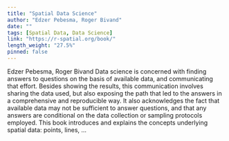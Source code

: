 ```yaml
---
title: "Spatial Data Science"
author: "Edzer Pebesma, Roger Bivand"
date: ""
tags: [Spatial Data, Data Science]
link: "https://r-spatial.org/book/"
length_weight: "27.5%"
pinned: false
---
```


Edzer Pebesma, Roger Bivand Data science is concerned with finding answers to questions on the basis of available data, and communicating that effort. Besides showing the results, this communication involves sharing the data used, but also exposing the path that led to the answers in a comprehensive and reproducible way. It also acknowledges the fact that available data may not be sufficient to answer questions, and that any answers are conditional on the data collection or sampling protocols employed. This book introduces and explains the concepts underlying spatial data: points, lines, ...
